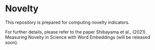 # Novelty
This repository is prepared for computing novelty indicators.

For further details, please refer to the paper Shibayama et al., (2021). Measuring Novelty in Science with Word Embeddings (will be released soon). 



